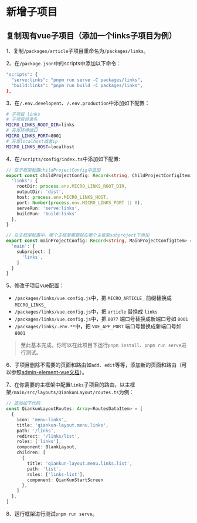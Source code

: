# 新增子项目

## 复制现有vue子项目（添加一个links子项目为例）


1、复制`/packages/article`子项目重命名为`/packages/links`。

2、在`/package.json`中的scripts中添加以下命令：

```sh
"scripts": {
  "serve:links": "pnpm run serve -C packages/links",
  "build:links": "pnpm run build -C packages/links",
},
```

3、在`/.env.developent`、`/.env.production`中添加如下配置：

```sh
# 子项目 links
# 子项目目录名
MICRO_LINKS_ROOT_DIR=links
# 开发环境端口
MICRO_LINKS_PORT=8001
# 开发localhost或者ip
MICRO_LINKS_HOST=localhost
```

4、在`/scripts/config/index.ts`中添加如下配置:

```ts
// 在子框架配置childProjectConfig中追加
export const childProjectConfig: Record<string, ChildProjectConfigItem> = {
  'links': {
    rootDir: process.env.MICRO_LINKS_ROOT_DIR,
    outputDir: 'dist',
    host: process.env.MICRO_LINKS_HOST,
    port: Number(process.env.MICRO_LINKS_PORT || 0),
    serveRun: 'serve:links',
    buildRun: 'build:links'
  },
}

// 在主框架配置中，哪个主框架需要就在哪个主框架subproject下添加
export const mainProjectConfig: Record<string, MainProjectConfigItem> = {
  'main': {
    subproject: [
      'links',
    ]
  }
}

```

5、修改子项目vue配置：

- `/packages/links/vue.config.js`中，把 `MICRO_ARTICLE_` 前缀替换成 `MICRO_LINKS_`
- `/packages/links/vue.config.js`中，把 `article` 替换成 `links`
- `/packages/links/vue.config.js`中，把 `8077` 端口号替换成新端口号如 `8001`
- `/packages/links/.env.**`中，把 `VUE_APP_PORT` 端口号替换成新端口号如 `8001`

> 至此基本完成，你可以在此项目下运行`pnpm install`、`pnpm run serve`进行测试。

6、子项目删除不需要的页面和路由如`add`、`edit`等等，添加新的页面和路由（可以参照[admin-element-vue文档](http://admin-element-vue.liqingsong.cc/tsv2/)）。

7、在你需要的主框架中配置`links`子项目的路由，以主框架`/main/src/layouts/QiankunLayout/routes.ts`为例：

```ts
// 追加如下代码
const QiankunLayoutRoutes: Array<RoutesDataItem> = [
  {
    icon: 'menu-links',
    title: 'qiankun-layout.menu.links',
    path: '/links',
    redirect: '/links/list',
    roles: ['links'],
    component: BlankLayout,
    children: [
      {
        title: 'qiankun-layout.menu.links.list',
        path: 'list',
        roles: ['links-list'],
        component: QianKunStartScreen
      },
    ]
  },
]

```

8、运行框架进行测试`pnpm run serve`。

